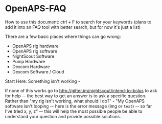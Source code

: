 # OpenAPS-FAQ

How to use this document: ctrl + F to search for your keywords (plans to add it into an FAQ tool with better search, but for now it's just a list)

There are a few basic places where things can go wrong: 
- OpenAPS rig hardware
- OpenAPS rig software
- NightScout Software
- Pump Hardware
- Dexcom Hardware
- Dexcom Software / Cloud

Start Here: 
Something isn't working -


If none of this works go to http://gitter.im/nightscout/intend-to-bolus to ask for help -- the best way to get an answer is to ask a specific question. Rather than "my rig isn't working, what should I do?" - "My OpenAPS software isn't looping -- here is the error message (img or `text`) -- so far I've tried x, y, z" -- this will help the most possible people be able to understand your question and provide possible solutions.  
